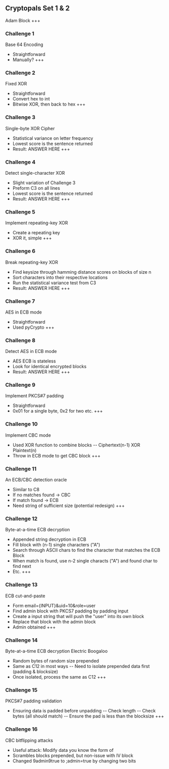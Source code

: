 ## Cryptopals Set 1 & 2
Adam Block
+++
### Challenge 1
Base 64 Encoding
- Straightforward
- Manually?
+++
### Challenge 2
Fixed XOR
- Straightforward
- Convert hex to int
- Bitwise XOR, then back to hex
+++
### Challenge 3
Single-byte XOR Cipher
- Statistical variance on letter frequency
- Lowest score is the sentence returned
- Result: ANSWER HERE
+++
### Challenge 4
Detect single-character XOR
- Slight variation of Challenge 3
- Preform C3 on all lines
- Lowest score is the sentence returned
- Result: ANSWER HERE
+++
### Challenge 5
Implement repeating-key XOR
- Create a repeating key
- XOR it, simple
+++
### Challenge 6
Break repeating-key XOR
- Find keysize through hamming distance scores on blocks of size n
- Sort characters into their respective locations
- Run the statistical variance test from C3
- Result: ANSWER HERE
+++
### Challenge 7
AES in ECB mode
- Straightforward
- Used pyCrypto
+++
### Challenge 8
Detect AES in ECB mode
- AES ECB is stateless
- Look for identical encrypted blocks
- Result: ANSWER HERE
+++
### Challenge 9
Implement PKCS#7 padding
- Straightforward
- 0x01 for a single byte, 0x2 for two etc.
+++
### Challenge 10
Implement CBC mode
- Used XOR function to combine blocks
-- Ciphertext(n-1) XOR Plaintext(n)
- Throw in ECB mode to get CBC block
+++
### Challenge 11
An ECB/CBC detection oracle
- Similar to C8
- If no matches found -> CBC
- If match found -> ECB
- Need string of sufficient size (potential redesign)
+++
### Challenge 12
Byte-at-a-time ECB decryption
- Appended string decryption in ECB
- Fill block with (n-1) single characters ("A")
- Search through ASCII chars to find the character that matches the ECB Block
- When match is found, use n-2 single characts ("A") and found char to find next
- Etc.
+++
### Challenge 13
ECB cut-and-paste
- Form email={INPUT}&uid=10&role=user
- Find admin block with PKCS7 padding by padding input
- Create a input string that will push the "user" into its own block
- Replace that block with the admin block
- Admin obtained
+++
### Challenge 14
Byte-at-a-time ECB decryption Electric Boogaloo
- Random bytes of random size prepended
- Same as C12 in most ways
-- Need to isolate prepended data first (padding & blocksize)
- Once isolated, process the same as C12
+++
### Challenge 15
PKCS#7 padding validation
- Ensuring data is padded before unpadding
-- Check length
-- Check bytes (all should match)
-- Ensure the pad is less than the blocksize
+++
### Challenge 16
CBC bitflipping attacks
- Useful attack: Modify data you know the form of
- Scrambles blocks prepended, but non-issue with IV block
- Changed 9admin9true to ;admin=true by changing two bits
